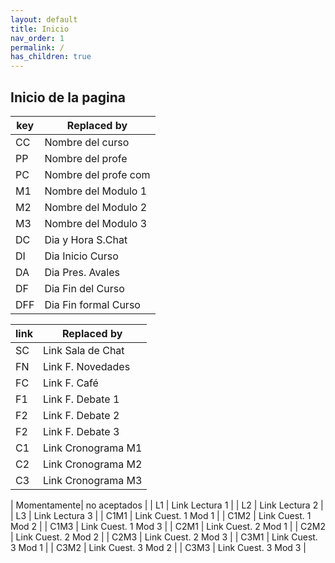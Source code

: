 ```yaml
---
layout: default
title: Inicio
nav_order: 1
permalink: /
has_children: true
---
```


## Inicio de la pagina

|key | Replaced by         |
|----|---------------------|
| CC | Nombre del curso    |
| PP | Nombre del profe    |
| PC | Nombre del profe com|
| M1 | Nombre del Modulo 1 |
| M2 | Nombre del Modulo 2 |
| M3 | Nombre del Modulo 3 |
| DC | Dia y Hora S.Chat   |
| DI | Dia Inicio Curso    |
| DA | Dia Pres. Avales    |
| DF | Dia Fin del Curso   |
| DFF| Dia Fin formal Curso|

|link| Replaced by         |
|----|---------------------|
| SC | Link Sala de Chat   |
| FN | Link F. Novedades   |
| FC | Link F. Café        |
| F1 | Link F. Debate 1    |
| F2 | Link F. Debate 2    |
| F2 | Link F. Debate 3    |
| C1 | Link Cronograma M1  |
| C2 | Link Cronograma M2  |
| C3 | Link Cronograma M3  |

| Momentamente| no aceptados                 |
| L1          | Link Lectura 1               |
| L2          | Link Lectura 2               |
| L3          | Link Lectura 3               |
| C1M1        | Link Cuest. 1 Mod 1          |
| C1M2        | Link Cuest. 1 Mod 2          |
| C1M3        | Link Cuest. 1 Mod 3          |
| C2M1        | Link Cuest. 2 Mod 1          |
| C2M2        | Link Cuest. 2 Mod 2          |
| C2M3        | Link Cuest. 2 Mod 3          |
| C3M1        | Link Cuest. 3 Mod 1          |
| C3M2        | Link Cuest. 3 Mod 2          |
| C3M3        | Link Cuest. 3 Mod 3          |
